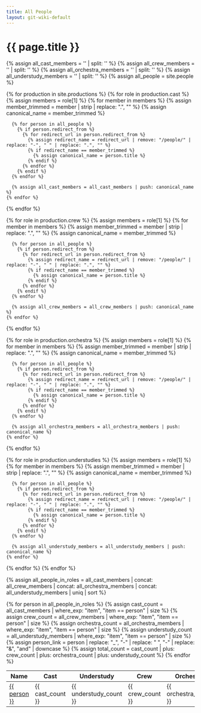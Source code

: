 ```yaml
---
title: All People
layout: git-wiki-default
---
```


<h1>{{ page.title }}</h1>

{% assign all_cast_members = '' | split: '' %}
{% assign all_crew_members = '' | split: '' %}
{% assign all_orchestra_members = '' | split: '' %}
{% assign all_understudy_members = '' | split: '' %}
{% assign all_people = site.people %}

{% for production in site.productions %}
{% for role in production.cast %}
{% assign members = role[1] %}
{% for member in members %}
{% assign member_trimmed = member | strip | replace: ".", "" %}
{% assign canonical_name = member_trimmed %}

      {% for person in all_people %}
        {% if person.redirect_from %}
          {% for redirect_url in person.redirect_from %}
            {% assign redirect_name = redirect_url | remove: "/people/" | replace: "-", " " | replace: ".", "" %}
            {% if redirect_name == member_trimmed %}
              {% assign canonical_name = person.title %}
            {% endif %}
          {% endfor %}
        {% endif %}
      {% endfor %}

      {% assign all_cast_members = all_cast_members | push: canonical_name %}
    {% endfor %}

{% endfor %}

{% for role in production.crew %}
{% assign members = role[1] %}
{% for member in members %}
{% assign member_trimmed = member | strip | replace: ".", "" %}
{% assign canonical_name = member_trimmed %}

      {% for person in all_people %}
        {% if person.redirect_from %}
          {% for redirect_url in person.redirect_from %}
            {% assign redirect_name = redirect_url | remove: "/people/" | replace: "-", " " | replace: ".", "" %}
            {% if redirect_name == member_trimmed %}
              {% assign canonical_name = person.title %}
            {% endif %}
          {% endfor %}
        {% endif %}
      {% endfor %}

      {% assign all_crew_members = all_crew_members | push: canonical_name %}
    {% endfor %}

{% endfor %}

{% for role in production.orchestra %}
{% assign members = role[1] %}
{% for member in members %}
{% assign member_trimmed = member | strip | replace: ".", "" %}
{% assign canonical_name = member_trimmed %}

      {% for person in all_people %}
        {% if person.redirect_from %}
          {% for redirect_url in person.redirect_from %}
            {% assign redirect_name = redirect_url | remove: "/people/" | replace: "-", " " | replace: ".", "" %}
            {% if redirect_name == member_trimmed %}
              {% assign canonical_name = person.title %}
            {% endif %}
          {% endfor %}
        {% endif %}
      {% endfor %}

      {% assign all_orchestra_members = all_orchestra_members | push: canonical_name %}
    {% endfor %}

{% endfor %}

{% for role in production.understudies %}
{% assign members = role[1] %}
{% for member in members %}
{% assign member_trimmed = member | strip | replace: ".", "" %}
{% assign canonical_name = member_trimmed %}

      {% for person in all_people %}
        {% if person.redirect_from %}
          {% for redirect_url in person.redirect_from %}
            {% assign redirect_name = redirect_url | remove: "/people/" | replace: "-", " " | replace: ".", "" %}
            {% if redirect_name == member_trimmed %}
              {% assign canonical_name = person.title %}
            {% endif %}
          {% endfor %}
        {% endif %}
      {% endfor %}

      {% assign all_understudy_members = all_understudy_members | push: canonical_name %}
    {% endfor %}
  {% endfor %}
{% endfor %}

{% assign all_people_in_roles = all_cast_members | concat: all_crew_members | concat: all_orchestra_members | concat: all_understudy_members | uniq | sort %}

<table class="all_people_table">
  <thead>
    <tr>
      <th>Name</th>
      <th class="cast hide_on_mobile">Cast</th>
      <th class="understudy hide_on_mobile">Understudy</th>
      <th class="crew hide_on_mobile">Crew</th>
      <th class="orchestra hide_on_mobile">Orchestra</th>
      <th class="total">Total</th>
    </tr>
  </thead>
  <tbody>
    {% for person in all_people_in_roles %}
      {% assign cast_count = all_cast_members | where_exp: "item", "item == person" | size %}
      {% assign crew_count = all_crew_members | where_exp: "item", "item == person" | size %}
      {% assign orchestra_count = all_orchestra_members | where_exp: "item", "item == person" | size %}
      {% assign understudy_count = all_understudy_members | where_exp: "item", "item == person" | size %}
      {% assign person_link = person | replace: "_", "-" | replace: " ", "-" | replace: "&", "and" | downcase %}
      {% assign total_count = cast_count | plus: crew_count | plus: orchestra_count | plus: understudy_count %}
      <tr>
        <td>
          <a href="/people/{{ person_link  | replace: ".", "" }}">{{ person }}</a>
        </td>
        <td class="cast hide_on_mobile">{{ cast_count }}</td>
        <td class="understudy hide_on_mobile">{{ understudy_count }}</td>
        <td class="crew hide_on_mobile">{{ crew_count }}</td>
        <td class="orchestra hide_on_mobile">{{ orchestra_count }}</td>
        <td class="total">{{ total_count }}</td>
      </tr>
    {% endfor %}
  </tbody>
</table>
